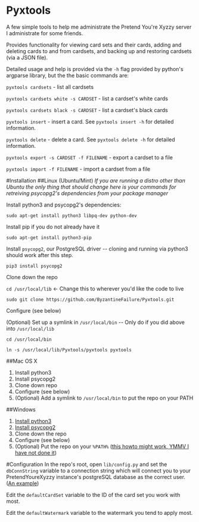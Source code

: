 Pyxtools
=======================

A few simple tools to help me administrate the Pretend You're Xyzzy server I administrate for some friends.

Provides functionality for viewing card sets and their cards, adding and deleting cards to and from cardsets, and backing up and restoring cardsets (via a JSON file).

Detailed usage and help is provided via the `-h` flag provided by python's argparse library, but the the basic commands are:

`pyxtools cardsets` - list all cardsets

`pyxtools cardsets white -s CARDSET` - list a cardset's white cards

`pyxtools cardsets black -s CARDSET` - list a cardset's black cards

`pyxtools insert` - insert a card.  See `pyxtools insert -h` for detailed information. 

`pyxtools delete` - delete a card.  See `pyxtools delete -h` for detailed information.

`pyxtools export -s CARDSET -f FILENAME` - export a cardset to a file

`pyxtools import -f FILENAME` - import a cardset from a file

#Installation
##Linux (Ubuntu/Mint)
_If you are running a distro other than Ubuntu the only thing that should change here is your commands for retreiving psycopg2's dependencies from your package manager_


Install python3 and psycopg2's dependencies:

`sudo apt-get install python3 libpq-dev python-dev`

Install pip if you do not already have it

`sudo apt-get install python3-pip`

Install `psycopg2`, our PostgreSQL driver -- cloning and running via python3 should work after this step.

`pip3 install psycopg2`

Clone down the repo 

`cd /usr/local/lib` <- Change this to wherever you'd like the code to live

`sudo git clone https://github.com/ByzantineFailure/Pyxtools.git`

Configure (see below)

(Optional) Set up a symlink in `/usr/local/bin` -- Only do if you did above into `/usr/local/lib`

`cd /usr/local/bin`

`ln -s /usr/local/lib/Pyxtools/pyxtools pyxtools`

##Mac OS X
1.  Install python3
2.  Install psycopg2
3.  Clone down repo
4.  Configure (see below)
5.  (Optional) Add a symlink to `/usr/local/bin` to put the repo on your PATH

##Windows
1.  [Install python3](https://www.python.org/downloads/windows/)
2.  [Install psycopg2](http://www.stickpeople.com/projects/python/win-psycopg/)
3.  Clone down the repo
4.  Configure (see below)
5.  (Optional) Put the repo on your `%PATH%` ([this howto might work, YMMV I have not done it](http://www.windows-commandline.com/set-path-command-line/))
  
#Configuration
In the repo's root, open `lib/config.py` and set the `dbConnString` variable to a connection string which will connect you to your PretendYoureXyzzy instance's postgreSQL database as the correct user.  ([An example](https://wiki.postgresql.org/wiki/Using_psycopg2_with_PostgreSQL#Connect_to_Postgres))

Edit the `defaultCardSet` variable to the ID of the card set you work with most.

Edit the `defaultWatermark` variable to the watermark you tend to apply most.
